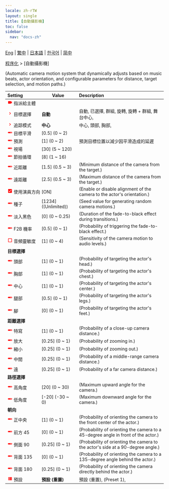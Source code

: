 ```yaml
---
locale: zh-rTW
layout: single
title: [自動攝影機]
toc: false
sidebar:
  nav: "docs-zh"
---
```

[Eng](/dancexr/menu/2025.4/motion/auto_cam) | [繁中](/tw/dancexr/menu/2025.4/motion/auto_cam) | [日本語](/jp/dancexr/menu/2025.4/motion/auto_cam) | [한국어](/kr/dancexr/menu/2025.4/motion/auto_cam) | [简中](/zh/dancexr/menu/2025.4/motion/auto_cam)

[程序化](../menu#程序化) > [自動攝影機]

(Automatic camera motion system that dynamically adjusts based on music beats, actor orientation, and configurable parameters for distance, target selection, and motion paths.)

| Setting | Value | Description |
| :--- | --- | :--- |
|<nobr><img src="/images/icon/ic_videocam.png" alt="videocam icon"/> 指派給主體</nobr>|| 
|<nobr><img src="/images/icon/ic_chevron.png" alt="chevron icon"/> 目標選擇</nobr>| **自動** | 自動, 已選擇, 群組, 旋轉, 旋轉 + 群組, 舞台中心,  |
|<nobr><img src="/images/icon/ic_chevron.png" alt="chevron icon"/> 追踪模式</nobr>| **中心** | 中心, 頭部, 胸部,  |
|<nobr><img src="/images/icon/ic_slider.png" alt="slider icon"/> 目標平滑</nobr>| [0.5] (0 ~ 2) | 
|<nobr><img src="/images/icon/ic_slider.png" alt="slider icon"/> 預測</nobr>| [1] (0 ~ 2) | 預測目標位置以減少因平滑造成的延遲
|<nobr><img src="/images/icon/ic_slider.png" alt="slider icon"/> 視場</nobr>| [30] (5 ~ 120) | 
|<nobr><img src="/images/icon/ic_slider.png" alt="slider icon"/> 節拍循環</nobr>| [8] (1 ~ 16) | 
|<nobr><img src="/images/icon/ic_slider.png" alt="slider icon"/> 近距離</nobr>| [1.5] (0.5 ~ 3) | (Minimum distance of the camera from the target.)
|<nobr><img src="/images/icon/ic_slider.png" alt="slider icon"/> 遠距離</nobr>| [2.5] (0.5 ~ 3) | (Maximum distance of the camera from the target.)
|<nobr><img src="/images/icon/ic_check_on.png" alt="check on icon"/> 使用演員方向</nobr>| [ON] | (Enable or disable alignment of the camera to the actor's orientation.)
|<nobr><img src="/images/icon/ic_slider.png" alt="slider icon"/> 種子</nobr>| [1234] ((Unlimited)) | (Seed value for generating random camera motions.)
|<nobr><img src="/images/icon/ic_slider.png" alt="slider icon"/> 淡入黑色</nobr>| [0] (0 ~ 0.25) | (Duration of the fade-to-black effect during transitions.)
|<nobr><img src="/images/icon/ic_slider.png" alt="slider icon"/> F2B 機率</nobr>| [0.5] (0 ~ 1) | (Probability of triggering the fade-to-black effect.)
|<nobr><img src="/images/icon/ic_check_off.png" alt="check off icon"/> 音頻靈敏度</nobr>| [1] (0 ~ 4) | (Sensitivity of the camera motion to audio levels.)
|<nobr> <b>目標選擇</b></nobr>|| 
|<nobr><img src="/images/icon/ic_slider.png" alt="slider icon"/> 頭部</nobr>| [1] (0 ~ 1) | (Probability of targeting the actor's head.)
|<nobr><img src="/images/icon/ic_slider.png" alt="slider icon"/> 胸部</nobr>| [1] (0 ~ 1) | (Probability of targeting the actor's chest.)
|<nobr><img src="/images/icon/ic_slider.png" alt="slider icon"/> 中心</nobr>| [1] (0 ~ 1) | (Probability of targeting the actor's center.)
|<nobr><img src="/images/icon/ic_slider.png" alt="slider icon"/> 腿部</nobr>| [0.5] (0 ~ 1) | (Probability of targeting the actor's legs.)
|<nobr><img src="/images/icon/ic_slider.png" alt="slider icon"/> 腳</nobr>| [0] (0 ~ 1) | (Probability of targeting the actor's feet.)
|<nobr> <b>距離選擇</b></nobr>|| 
|<nobr><img src="/images/icon/ic_slider.png" alt="slider icon"/> 特寫</nobr>| [1] (0 ~ 1) | (Probability of a close-up camera distance.)
|<nobr><img src="/images/icon/ic_slider.png" alt="slider icon"/> 放大</nobr>| [0.25] (0 ~ 1) | (Probability of zooming in.)
|<nobr><img src="/images/icon/ic_slider.png" alt="slider icon"/> 縮小</nobr>| [0.25] (0 ~ 1) | (Probability of zooming out.)
|<nobr><img src="/images/icon/ic_slider.png" alt="slider icon"/> 中間</nobr>| [0.25] (0 ~ 1) | (Probability of a middle-range camera distance.)
|<nobr><img src="/images/icon/ic_slider.png" alt="slider icon"/> 遠</nobr>| [0.25] (0 ~ 1) | (Probability of a far camera distance.)
|<nobr> <b>路徑選擇</b></nobr>|| 
|<nobr><img src="/images/icon/ic_slider.png" alt="slider icon"/> 高角度</nobr>| [20] (0 ~ 30) | (Maximum upward angle for the camera.)
|<nobr><img src="/images/icon/ic_slider.png" alt="slider icon"/> 低角度</nobr>| [-20] (-30 ~ 0) | (Maximum downward angle for the camera.)
|<nobr> <b>朝向</b></nobr>|| 
|<nobr><img src="/images/icon/ic_slider.png" alt="slider icon"/> 正中央</nobr>| [1] (0 ~ 1) | (Probability of orienting the camera to the front center of the actor.)
|<nobr><img src="/images/icon/ic_slider.png" alt="slider icon"/> 前方 45</nobr>| [0] (0 ~ 1) | (Probability of orienting the camera to a 45-degree angle in front of the actor.)
|<nobr><img src="/images/icon/ic_slider.png" alt="slider icon"/> 側面 90</nobr>| [0.25] (0 ~ 1) | (Probability of orienting the camera to the actor's side at a 90-degree angle.)
|<nobr><img src="/images/icon/ic_slider.png" alt="slider icon"/> 背面 135</nobr>| [0] (0 ~ 1) | (Probability of orienting the camera to a 135-degree angle behind the actor.)
|<nobr><img src="/images/icon/ic_slider.png" alt="slider icon"/> 背面 180</nobr>| [0.25] (0 ~ 1) | (Probability of orienting the camera directly behind the actor.)
|<nobr><img src="/images/icon/ic_list.png" alt="list icon"/> 預設</nobr>| **預設 (重置)** | 預設 (重置), (Preset 1),  |
